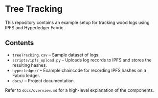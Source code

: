 # Tree Tracking

This repository contains an example setup for tracking wood logs using IPFS and Hyperledger Fabric.

## Contents

- `treeTracking.csv` – Sample dataset of logs.
- `scripts/ipfs_upload.py` – Uploads log records to IPFS and stores the resulting hashes.
- `hyperledger/` – Example chaincode for recording IPFS hashes on a Fabric ledger.
- `docs/` – Project documentation.

Refer to `docs/overview.md` for a high-level explanation of the components.
